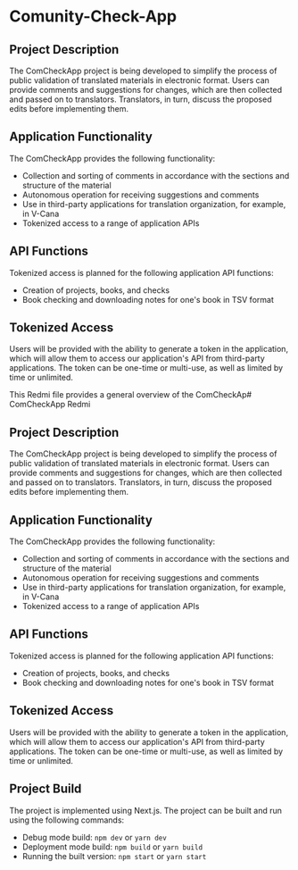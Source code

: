 # Comunity-Check-App

## Project Description

The ComCheckApp project is being developed to simplify the process of public validation of translated materials in electronic format. Users can provide comments and suggestions for changes, which are then collected and passed on to translators. Translators, in turn, discuss the proposed edits before implementing them.

## Application Functionality

The ComCheckApp provides the following functionality:
- Collection and sorting of comments in accordance with the sections and structure of the material
- Autonomous operation for receiving suggestions and comments
- Use in third-party applications for translation organization, for example, in V-Cana
- Tokenized access to a range of application APIs

## API Functions

Tokenized access is planned for the following application API functions:
- Creation of projects, books, and checks
- Book checking and downloading notes for one's book in TSV format

## Tokenized Access

Users will be provided with the ability to generate a token in the application, which will allow them to access our application's API from third-party applications. The token can be one-time or multi-use, as well as limited by time or unlimited.

This Redmi file provides a general overview of the ComCheckAp# ComCheckApp Redmi

## Project Description

The ComCheckApp project is being developed to simplify the process of public validation of translated materials in electronic format. Users can provide comments and suggestions for changes, which are then collected and passed on to translators. Translators, in turn, discuss the proposed edits before implementing them.

## Application Functionality

The ComCheckApp provides the following functionality:
- Collection and sorting of comments in accordance with the sections and structure of the material
- Autonomous operation for receiving suggestions and comments
- Use in third-party applications for translation organization, for example, in V-Cana
- Tokenized access to a range of application APIs

## API Functions

Tokenized access is planned for the following application API functions:
- Creation of projects, books, and checks
- Book checking and downloading notes for one's book in TSV format

## Tokenized Access

Users will be provided with the ability to generate a token in the application, which will allow them to access our application's API from third-party applications. The token can be one-time or multi-use, as well as limited by time or unlimited.

## Project Build

The project is implemented using Next.js. The project can be built and run using the following commands:
- Debug mode build: `npm dev` or `yarn dev`
- Deployment mode build: `npm build` or `yarn build`
- Running the built version: `npm start` or `yarn start`


